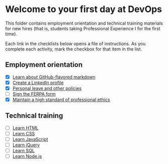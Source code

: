 # Welcome to your first day at DevOps

This folder contains employment orientation and technical training materials for new hires (that is, students taking Professional Experience I for the first time).

Each link in the checklists below opens a file of instructions. As you complete each activity, mark the checkbox for that item in the list.

## Employment orientation

- [X] [Learn about GitHub-flavored markdown](./githubFlavoredMarkdown.md)
- [X] [Create a LinkedIn profile](./createLinkedInProfile.md)
- [X] [Personal leave and other policies](./learnPoliciesAndProcedures.md)
- [ ] [Sign the FERPA form](./signFERPA.md)
- [X] [Maintain a high standard of professional ethics](./ethics.md)

## Technical training

- [ ] [Learn HTML](./learnHTML.md)
- [ ] [Learn CSS](./learnCSS.md)
- [ ] [Learn JavaScript](./learnJavaScript.md)
- [ ] [Learn jQuery](./learnJQuery.md)
- [ ] [Learn SQL](./learnSQL.md)
- [ ] [Learn Node.js](./learnNode.md)
